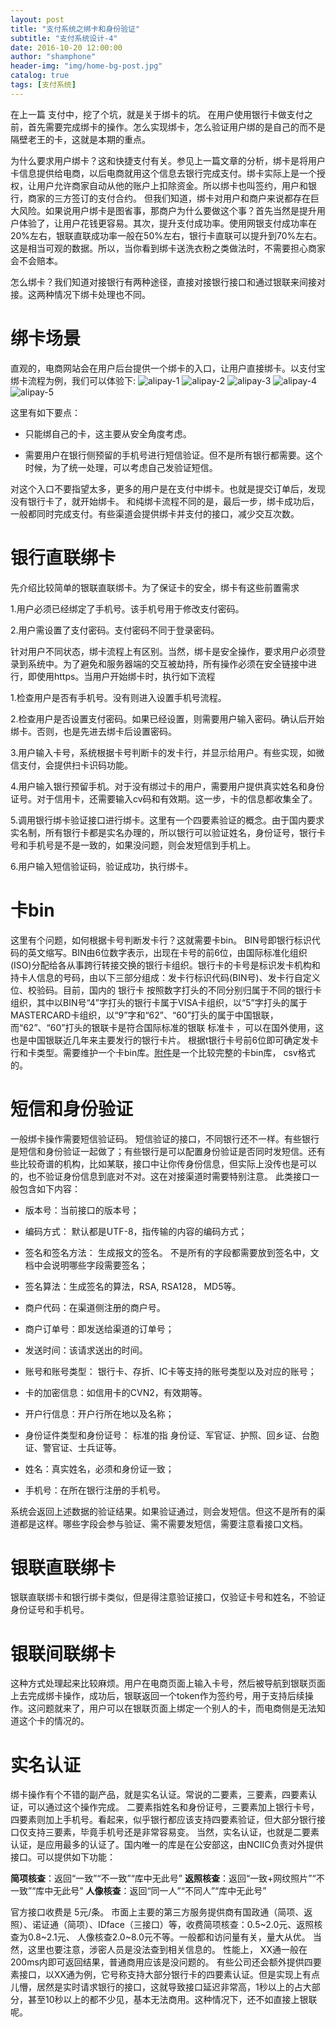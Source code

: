 ```yaml
---
layout: post
title: "支付系统之绑卡和身份验证"
subtitle: "支付系统设计-4"
date: 2016-10-20 12:00:00
author: "shamphone"
header-img: "img/home-bg-post.jpg"
catalog: true
tags: [支付系统]
---
```


在上一篇 支付中，挖了个坑，就是关于绑卡的坑。 在用户使用银行卡做支付之前，首先需要完成绑卡的操作。怎么实现绑卡，怎么验证用户绑的是自己的而不是隔壁老王的卡，这就是本期的重点。

为什么要求用户绑卡？这和快捷支付有关。参见上一篇文章的分析，绑卡是将用户卡信息提供给电商，以后电商就用这个信息去银行完成支付。绑卡实际上是一个授权，让用户允许商家自动从他的账户上扣除资金。所以绑卡也叫签约，用户和银行，商家的三方签订的支付合约。
但我们知道，绑卡对用户和商户来说都存在巨大风险。如果说用户绑卡是图省事，那商户为什么要做这个事？首先当然是提升用户体验了，让用户花钱更容易。其次，提升支付成功率。使用网银支付成功率在20%左右，银联直联成功率一般在50%左右，银行卡直联可以提升到70%左右。这是相当可观的数据。所以，当你看到绑卡送洗衣粉之类做法时，不需要担心商家会不会赔本。

怎么绑卡？我们知道对接银行有两种途径，直接对接银行接口和通过银联来间接对接。这两种情况下绑卡处理也不同。

# 绑卡场景

直观的，电商网站会在用户后台提供一个绑卡的入口，让用户直接绑卡。以支付宝绑卡流程为例，我们可以体验下:
![alipay-1](http://blog.lixf.cn/img/in-post/alipay-1.PNG)
![alipay-2](http://blog.lixf.cn/img/in-post/alipay-2.PNG)
![alipay-3](http://blog.lixf.cn/img/in-post/alipay-3.PNG)
![alipay-4](http://blog.lixf.cn/img/in-post/alipay-4.PNG)
![alipay-5](http://blog.lixf.cn/img/in-post/alipay-5.PNG)

这里有如下要点：

- 只能绑自己的卡，这主要从安全角度考虑。

- 需要用户在银行侧预留的手机号进行短信验证。但不是所有银行都需要。这个时候，为了统一处理，可以考虑自己发验证短信。

对这个入口不要指望太多，更多的用户是在支付中绑卡。也就是提交订单后，发现没有银行卡了，就开始绑卡。 和纯绑卡流程不同的是，最后一步，绑卡成功后，一般都同时完成支付。有些渠道会提供绑卡并支付的接口，减少交互次数。

# 银行直联绑卡

先介绍比较简单的银联直联绑卡。为了保证卡的安全，绑卡有这些前置需求

1.用户必须已经绑定了手机号。该手机号用于修改支付密码。

2.用户需设置了支付密码。支付密码不同于登录密码。

针对用户不同状态，绑卡流程上有区别。当然，绑卡是安全操作，要求用户必须登录到系统中。为了避免和服务器端的交互被劫持，所有操作必须在安全链接中进行，即使用https。当用户开始绑卡时，执行如下流程

1.检查用户是否有手机号。没有则进入设置手机号流程。

2.检查用户是否设置支付密码。如果已经设置，则需要用户输入密码。确认后开始绑卡。否则，也是先进去绑卡后设置密码。

3.用户输入卡号，系统根据卡号判断卡的发卡行，并显示给用户。有些实现，如微信支付，会提供扫卡识码功能。

4.用户输入银行预留手机。对于没有绑过卡的用户，需要用户提供真实姓名和身份证号。对于信用卡，还需要输入cv码和有效期。这一步，卡的信息都收集全了。

5.调用银行绑卡验证接口进行绑卡。这里有一个四要素验证的概念。由于国内要求实名制，所有银行卡都是实名办理的，所以银行可以验证姓名，身份证号，银行卡号和手机号是不是一致的，如果没问题，则会发短信到手机上。

6.用户输入短信验证码，验证成功，执行绑卡。

# 卡bin

这里有个问题，如何根据卡号判断发卡行？这就需要卡bin。
BIN号即银行标识代码的英文缩写。BIN由6位数字表示，出现在卡号的前6位，由国际标准化组织(ISO)分配给各从事跨行转接交换的银行卡组织。银行卡的卡号是标识发卡机构和持卡人信息的号码，由以下三部分组成：发卡行标识代码(BIN号)、发卡行自定义位、校验码。目前，国内的 银行卡 按照数字打头的不同分别归属于不同的银行卡组织，其中以BIN号“4”字打头的银行卡属于VISA卡组织，以“5”字打头的属于MASTERCARD卡组织，以“9”字和“62”、“60”打头的属于中国银联，而“62”、“60”打头的银联卡是符合国际标准的银联
标准卡 ，可以在国外使用，这也是中国银联近几年来主要发行的银行卡片。 根据t银行卡号前6位即可确定发卡行和卡类型。需要维护一个卡bin库。[附件]( http://blog.lixf.cn/attach/card-bin.zip)是一个比较完整的卡bin库， csv格式的。

# 短信和身份验证

一般绑卡操作需要短信验证码。 短信验证的接口，不同银行还不一样。有些银行是短信和身份验证一起做了；有些银行是可以配置身份验证是否同时发短信。还有些比较奇谱的机构，比如某联，接口中让你传身份信息，但实际上没传也是可以的，也不验证身份信息到底对不对。这在对接渠道时需要特别注意。
此类接口一般包含如下内容：

- 版本号：当前接口的版本号；

- 编码方式： 默认都是UTF-8，指传输的内容的编码方式；

- 签名和签名方法： 生成报文的签名。 不是所有的字段都需要放到签名中，文档中会说明哪些字段需要签名；

- 签名算法：生成签名的算法，RSA, RSA128， MD5等。

- 商户代码：在渠道侧注册的商户号。

- 商户订单号：即发送给渠道的订单号；

- 发送时间：该请求送出的时间。

- 账号和账号类型： 银行卡、存折、IC卡等支持的账号类型以及对应的账号；

- 卡的加密信息：如信用卡的CVN2，有效期等。

- 开户行信息：开户行所在地以及名称；

- 身份证件类型和身份证号： 标准的指 身份证、军官证、护照、回乡证、台胞证、警官证、士兵证等。

- 姓名：真实姓名，必须和身份证一致；

- 手机号：在所在银行注册的手机号。

系统会返回上述数据的验证结果。如果验证通过，则会发短信。但这不是所有的渠道都是这样。哪些字段会参与验证、需不需要发短信，需要注意看接口文档。

# 银联直联绑卡

银联直联绑卡和银行绑卡类似，但是得注意验证接口，仅验证卡号和姓名，不验证身份证号和手机号。

# 银联间联绑卡

这种方式处理起来比较麻烦。用户在电商页面上输入卡号，然后被导航到银联页面上去完成绑卡操作，成功后，银联返回一个token作为签约号，用于支持后续操作。这问题就来了，用户可以在银联页面上绑定一个别人的卡，而电商侧是无法知道这个卡的情况的。

# 实名认证

绑卡操作有个不错的副产品，就是实名认证。常说的二要素，三要素，四要素认证，可以通过这个操作完成。
二要素指姓名和身份证号，三要素加上银行卡号，四要素则加上手机号。看起来，似乎银行都应该支持四要素验证，但大部分银行接口仅支持三要素，毕竟手机号还是非常容易变。
当然，实名认证，也就是二要素认证，是应用最多的认证了。国内唯一的库是在公安部这，由NCIIC负责对外提供接口。可以提供如下功能：

**简项核查**：返回“一致”“不一致”“库中无此号” 
**返照核查**：返回“一致+网纹照片”“不一致”“库中无此号”
**人像核查**：返回“同一人”“不同人”“库中无此号”

官方接口收费是 5元/条。 市面上主要的第三方服务提供商有国政通（简项、返照）、诺证通（简项）、IDface（三接口）等，收费简项核查：0.5~2.0元、返照核查为0.8~2.1元、
人像核查2.0~8.0元不等。一般都和访问量有关，量大从优。 当然，这里也要注意，涉密人员是没法查到相关信息的。
性能上， XX通一般在200ms内即可返回结果，普通商用应该是没问题的。 有些公司还会额外提供四要素接口，以XX通为例，它号称支持大部分银行卡的四要素认证。但是实现上有点儿懵，居然是实时请求银行的接口，这就导致接口延迟非常高，1秒以上的占大部分，甚至10秒以上的都不少见，基本无法商用。这种情况下，还不如直接上银联呢。